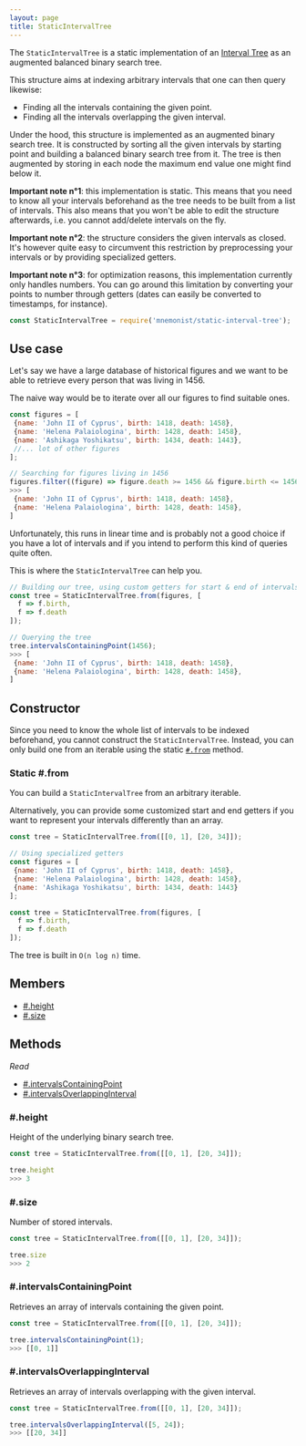 ```yaml
---
layout: page
title: StaticIntervalTree
---
```


The `StaticIntervalTree` is a static implementation of an [Interval Tree](https://en.wikipedia.org/wiki/Interval_tree) as an augmented balanced binary search tree.

This structure aims at indexing arbitrary intervals that one can then query likewise:

* Finding all the intervals containing the given point.
* Finding all the intervals overlapping the given interval.

Under the hood, this structure is implemented as an augmented binary search tree. It is constructed by sorting all the given intervals by starting point and building a balanced binary search tree from it. The tree is then augmented by storing in each node the maximum end value one might find below it.

**Important note n°1**: this implementation is static. This means that you need to know all your intervals beforehand as the tree needs to be built from a list of intervals. This also means that you won't be able to edit the structure afterwards, i.e. you cannot add/delete intervals on the fly.

**Important note n°2**: the structure considers the given intervals as closed. It's however quite easy to circumvent this restriction by preprocessing your intervals or by providing specialized getters.

**Important note n°3**: for optimization reasons, this implementation currently only handles numbers. You can go around this limitation by converting your points to number through getters (dates can easily be converted to timestamps, for instance).

```js
const StaticIntervalTree = require('mnemonist/static-interval-tree');
```

## Use case

Let's say we have a large database of historical figures and we want to be able to retrieve every person that was living in 1456.

The naive way would be to iterate over all our figures to find suitable ones.

```js
const figures = [
 {name: 'John II of Cyprus', birth: 1418, death: 1458},
 {name: 'Helena Palaiologina', birth: 1428, death: 1458},
 {name: 'Ashikaga Yoshikatsu', birth: 1434, death: 1443},
 //... lot of other figures
];

// Searching for figures living in 1456
figures.filter((figure) => figure.death >= 1456 && figure.birth <= 1456);
>>> [
 {name: 'John II of Cyprus', birth: 1418, death: 1458},
 {name: 'Helena Palaiologina', birth: 1428, death: 1458},
]
```

Unfortunately, this runs in linear time and is probably not a good choice if you have a lot of intervals and if you intend to perform this kind of queries quite often.

This is where the `StaticIntervalTree` can help you.

```js
// Building our tree, using custom getters for start & end of intervals
const tree = StaticIntervalTree.from(figures, [
  f => f.birth,
  f => f.death
]);

// Querying the tree
tree.intervalsContainingPoint(1456);
>>> [
 {name: 'John II of Cyprus', birth: 1418, death: 1458},
 {name: 'Helena Palaiologina', birth: 1428, death: 1458},
]
```

## Constructor

Since you need to know the whole list of intervals to be indexed beforehand, you cannot construct the `StaticIntervalTree`. Instead, you can only build one from an iterable using the static [`#.from`](#static-from) method.

### Static #.from

You can build a `StaticIntervalTree` from an arbitrary iterable.

Alternatively, you can provide some customized start and end getters if you want to represent your intervals differently than an array.

```js
const tree = StaticIntervalTree.from([[0, 1], [20, 34]]);

// Using specialized getters
const figures = [
 {name: 'John II of Cyprus', birth: 1418, death: 1458},
 {name: 'Helena Palaiologina', birth: 1428, death: 1458},
 {name: 'Ashikaga Yoshikatsu', birth: 1434, death: 1443}
];

const tree = StaticIntervalTree.from(figures, [
  f => f.birth,
  f => f.death
]);
```

The tree is built in `O(n log n)` time.

## Members

* [#.height](#height)
* [#.size](#size)

## Methods

*Read*

* [#.intervalsContainingPoint](#peintervalsontainingoint)
* [#.intervalsOverlappingInterval](#intervalsoverlappinginterval)

### #.height

Height of the underlying binary search tree.

```js
const tree = StaticIntervalTree.from([[0, 1], [20, 34]]);

tree.height
>>> 3
```

### #.size

Number of stored intervals.

```js
const tree = StaticIntervalTree.from([[0, 1], [20, 34]]);

tree.size
>>> 2
```

### #.intervalsContainingPoint

Retrieves an array of intervals containing the given point.

```js
const tree = StaticIntervalTree.from([[0, 1], [20, 34]]);

tree.intervalsContainingPoint(1);
>>> [[0, 1]]
```

### #.intervalsOverlappingInterval

Retrieves an array of intervals overlapping with the given interval.

```js
const tree = StaticIntervalTree.from([[0, 1], [20, 34]]);

tree.intervalsOverlappingInterval([5, 24]);
>>> [[20, 34]]
```

